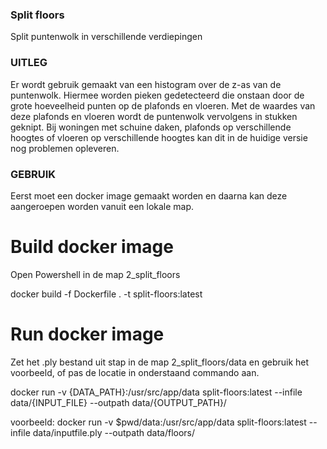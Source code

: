 ### Split floors
Split puntenwolk in verschillende verdiepingen

### UITLEG
Er wordt gebruik gemaakt van een histogram over de z-as van de puntenwolk. Hiermee worden pieken gedetecteerd die onstaan door de grote hoeveelheid punten op de plafonds en vloeren.
Met de waardes van deze plafonds en vloeren wordt de puntenwolk vervolgens in stukken geknipt.
Bij woningen met schuine daken, plafonds op verschillende hoogtes of vloeren op verschillende hoogtes kan dit in de huidige versie nog problemen opleveren. 

### GEBRUIK
Eerst moet een docker image gemaakt worden en daarna kan deze aangeroepen worden vanuit een lokale map.

# Build docker image
Open Powershell in de map 2_split_floors

docker build -f Dockerfile . -t split-floors:latest

# Run docker image 
Zet het .ply bestand uit stap in de map 2_split_floors/data en gebruik het voorbeeld, of pas de locatie in onderstaand commando aan.

docker run -v {DATA_PATH}:/usr/src/app/data split-floors:latest --infile data/{INPUT_FILE} --outpath data/{OUTPUT_PATH}/

voorbeeld:
docker run -v $pwd/data:/usr/src/app/data split-floors:latest --infile data/inputfile.ply --outpath data/floors/ 